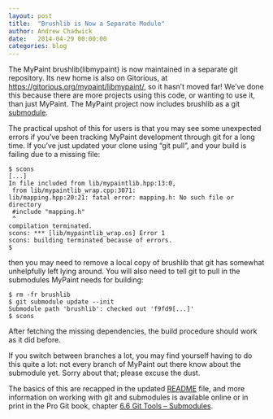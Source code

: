 ```yaml
---
layout: post
title:  "Brushlib is Now a Separate Module"
author: Andrew Chadwick
date:   2014-04-29 00:00:00
categories: blog
---
```


The MyPaint brushlib(libmypaint) is now maintained in a separate git repository. Its
new home is also on Gitorious, at
<https://gitorious.org/mypaint/libmypaint/>, so it hasn’t moved far!
We’ve done this because there are more projects using this code, or
wanting to use it, than just MyPaint. The MyPaint project now includes
brushlib as a git [submodule](http://www.git-scm.com/book/en/Git-Tools-Submodules).

The practical upshot of this for users is that you may see some
unexpected errors if you’ve been tracking MyPaint development through
git for a long time. If you’ve just updated your clone using “git pull”,
and your build is failing due to a missing file:

    $ scons
    [...]
    In file included from lib/mypaintlib.hpp:13:0,
     from lib/mypaintlib_wrap.cpp:3071:
    lib/mapping.hpp:20:21: fatal error: mapping.h: No such file or directory
     #include "mapping.h"
     ^
    compilation terminated.
    scons: *** [lib/mypaintlib_wrap.os] Error 1
    scons: building terminated because of errors.
    $

then you may need to remove a local copy of brushlib that git has
somewhat unhelpfully left lying around. You will also need to tell git
to pull in the submodules MyPaint needs for building:

    $ rm -fr brushlib
    $ git submodule update --init
    Submodule path 'brushlib': checked out 'f9fd9[...]'
    $ scons

After fetching the missing dependencies, the build procedure should work
as it did before.

If you switch between branches a lot, you may find yourself having to do
this quite a lot: not every branch of MyPaint out there know about the
submodule yet. Sorry about that; please excuse the dust.

The basics of this are recapped in the updated [README](https://gitorious.org/mypaint/mypaint/source/f8d48ad9b91866eab1fa5fe6946f0ae2354534fe:README) file, and more
information on working with git and submodules is available online or in
print in the Pro Git book, chapter [6.6 Git Tools –
Submodules](http://www.git-scm.com/book/en/Git-Tools-Submodules).

